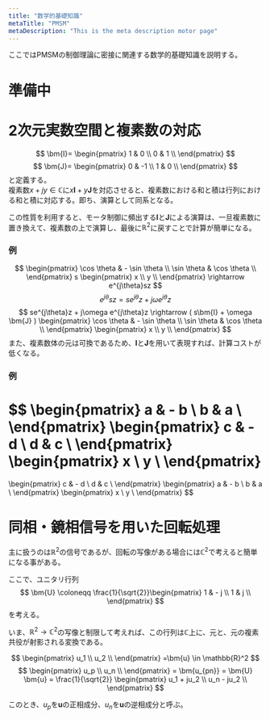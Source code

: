 ```yaml
---
title: "数学的基礎知識"
metaTitle: "PMSM"
metaDescription: "This is the meta description motor page"
---
```


ここではPMSMの制御理論に密接に関連する数学的基礎知識を説明する。  

# 準備中

# 2次元実数空間と複素数の対応

$$
\bm{I}=
\begin{pmatrix}
1 & 0 \\
0 & 1 \\
\end{pmatrix}
$$
$$
\bm{J}=
\begin{pmatrix}
0 & -1 \\
1 & 0 \\
\end{pmatrix}
$$
と定義する。  
複素数$x + jy \in \mathbb{C}$に$x\bm{I}+y\bm{J}$を対応させると、複素数における和と積は行列における和と積に対応する。即ち、演算として同系となる。

この性質を利用すると、モータ制御に頻出する$\bm{I}$と$\bm{J}$による演算は、一旦複素数に置き換えて、複素数の上で演算し、最後に$\mathbb{R}^2$に戻すことで計算が簡単になる。

### 例
$$
\begin{pmatrix}
\cos \theta & - \sin \theta \\
\sin \theta & \cos \theta \\
\end{pmatrix}
s
\begin{pmatrix}
x \\
y \\
\end{pmatrix}
\rightarrow
e^{j\theta}sz
$$
$$
e^{j\theta}sz = se^{j\theta}z + j\omega e^{j\theta}z
$$
$$
se^{j\theta}z + j\omega e^{j\theta}z \rightarrow 
( s\bm{I} + \omega \bm{J} )
\begin{pmatrix}
\cos \theta & - \sin \theta \\
\sin \theta & \cos \theta \\
\end{pmatrix}
\begin{pmatrix}
x \\
y \\
\end{pmatrix}
$$
また、複素数体の元は可換であるため、$\bm{I}$と$\bm{J}$を用いて表現すれば、計算コストが低くなる。

### 例
$$
\begin{pmatrix}
a & - b \\
b & a \\
\end{pmatrix}
\begin{pmatrix}
c & - d \\
d & c \\
\end{pmatrix}
\begin{pmatrix}
x \\
y \\
\end{pmatrix}
=
\begin{pmatrix}
c & - d \\
d & c \\
\end{pmatrix}
\begin{pmatrix}
a & - b \\
b & a \\
\end{pmatrix}
\begin{pmatrix}
x \\
y \\
\end{pmatrix}
$$

# 同相・鏡相信号を用いた回転処理
主に扱うのは$\mathbb{R}^2$の信号であるが、回転の写像がある場合には$\mathbb{C}^2$で考えると簡単になる事がある。

ここで、ユニタリ行列
$$
\bm{U} \coloneqq 
\frac{1}{\sqrt{2}}\begin{pmatrix}
1 & - j \\
1 & j \\
\end{pmatrix}
$$
を考える。

いま、$\mathbb{R}^2 \rightarrow \mathbb{C}^2$の写像と制限して考えれば、この行列は$\mathbb{C}$上に、元と、元の複素共役が射影される変換である。

<!-- 説明用の絵 -->

$$
\begin{pmatrix}
u_1 \\
u_2 \\
\end{pmatrix}
=\bm{u} \in \mathbb{R}^2
$$
$$
\begin{pmatrix}
u_p \\
u_n \\
\end{pmatrix}
= \bm{u_{pn}} = \bm{U} \bm{u} = 
\frac{1}{\sqrt{2}}
\begin{pmatrix}
u_1 + ju_2 \\
u_n - ju_2 \\
\end{pmatrix}
$$

このとき、$u_p$を$\bm{u}$の正相成分、$u_n$を$\bm{u}$の逆相成分と呼ぶ。